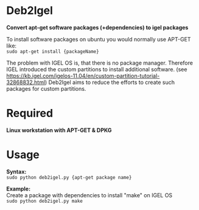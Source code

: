 # Deb2Igel

**Convert apt-get software packages (+dependencies) to igel packages**


To install software packages on ubuntu you would normally use APT-GET like:<br>
`sudo apt-get install {packageName}`

The problem with IGEL OS is, that there is no package manager.
Therefore IGEL introduced the custom partitions to install additional software. (see https://kb.igel.com/igelos-11.04/en/custom-partition-tutorial-32868832.html)
Deb2Igel aims to reduce the efforts to create such packages for custom partitions.

# Required

**Linux workstation with APT-GET & DPKG**

# Usage

**Syntax:<br>**
`sudo python deb2igel.py {apt-get package name}`

**Example:<br>**
Create a package with dependencies to install "make" on IGEL OS<br>
`sudo python deb2igel.py make`

